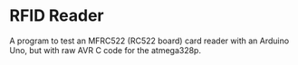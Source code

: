 # RFID Reader

A program to test an MFRC522 (RC522 board) card reader with an Arduino Uno, but with raw AVR C code for the atmega328p.

